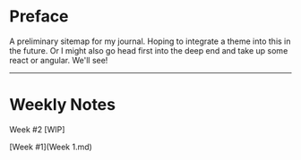 # Preface

A preliminary sitemap for my journal. Hoping to integrate a theme into this in the future. Or I might also go head first into the deep end and take up some react or angular. We'll see!

---

# Weekly Notes

Week #2 [WIP]

[Week #1](Week 1.md)
